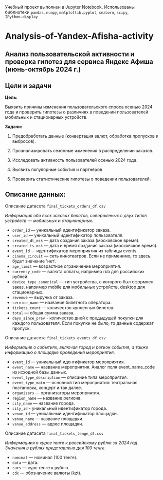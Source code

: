 Учебный проект выполнен в Jupyter Notebook.
Использованы библиотеки `pandas`, `numpy`, `matplotlib.pyplot`, `seaborn`, `scipy`, `IPython.display`

# Analysis-of-Yandex-Afisha-activity
## Анализ пользовательской активности и проверка гипотез для сервиса Яндекс Афиша (июнь-октябрь 2024 г.)

## Цели и задачи

**Цель:**

Выявить причины изменения пользовательского спроса осенью 2024 года и проверить гипотезы о различиях в поведении пользователей мобильных и стационарных устройств.

**Задачи:**

1. Предобработать данные (конвертация валют, обработка пропусков и выбросов).

2. Проанализировать сезонные изменения в распределении заказов.

3. Исследовать активность пользователей осенью 2024 года.

4. Выявить популярные события и партнёров.

5. Проверить статистические гипотезы о поведении пользователей.

## Описание данных:

Описание датасета `final_tickets_orders_df.csv`

*Информация обо всех заказах билетов, совершённых с двух типов устройств — мобильных и стационарных.*

- `order_id` — уникальный идентификатор заказа.
- `user_id` — уникальный идентификатор пользователя.
- `created_dt_msk` — дата создания заказа (московское время).
- `created_ts_msk` — дата и время создания заказа (московское время).
- `event_id` — идентификатор мероприятия из таблицы events.
- `cinema_circuit` — сеть кинотеатров. Если не применимо, то здесь будет значение 'нет'.
- `age_limit` — возрастное ограничение мероприятия.
- `currency_code` — валюта оплаты, например rub для российских рублей.
- `device_type_canonical` — тип устройства, с которого был оформлен заказ, например mobile для мобильных устройств, desktop для стационарных.
- `revenue` — выручка от заказа.
- `service_name` — название билетного оператора.
- `tickets_count` — количество купленных билетов.
- `total` — общая сумма заказа.
- `days_since_prev` - количество дней с предыдущей покупки для каждого пользователя. Если покупки не было, то данные содержат пропуск.

Описание датасета `final_tickets_events_df.csv`

*Информация о событиях, включая город и регион события, а также информацию о площадке проведения мероприятия.*

- `event_id` — уникальный идентификатор мероприятия.
- `event_name` — название мероприятия. Аналог поля event_name_code из исходной базы данных.
- `event_type_description` — описание типа мероприятия.
- `event_type_main` — основной тип мероприятия: театральная постановка, концерт и так далее.
- `organizers` — организаторы мероприятия.
- `region_name` — название региона.
- `city_name` — название города.
- `city_id` - уникальный идентификатор города.
- `venue_id` — уникальный идентификатор площадки.
- `venue_name` — название площадки.
- `venue_address` — адрес площадки.

Описание датасета `final_tickets_tenge_df.csv`

*Информациия о курсе тенге к российскому рублю за 2024 год. Значения в рублях представлено для 100 тенге.*

- `nominal` — номинал (100 тенге).
- `data` — дата.
- `curs` — курс тенге к рублю.
- `cdx` — обозначение валюты (kzt).
